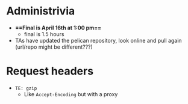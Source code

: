 # Administrivia
- **==Final is April 16th at 1:00 pm==**
	- final is 1.5 hours
- TAs have updated the pelican repository, look online and pull again (url/repo might be different???)
# Request headers
- `TE: gzip`
	- Like `Accept-Encoding` but with a proxy